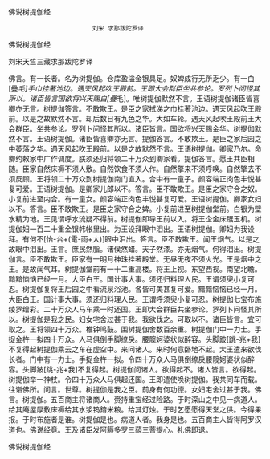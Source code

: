   佛说树提伽经  

                        　　刘宋 求那跋陀罗译  

佛说树提伽经  

刘宋天竺三藏求那跋陀罗译  

佛言。有一长者。名为树提伽。仓库盈溢金银具足。奴婢成行无所乏少。有一白[疊*毛]手巾挂著池边。遇天风起吹王殿前。王即大会群臣坐共参论。罗列卜问怪其所以。诸臣皆言国欲将兴天赐白[疊*毛]。唯树提伽默然不言。王语树提伽诸臣皆喜卿亦无言。树提伽答言。不敢欺王。是臣之家拭涕之巾挂著池边。遇天风起吹王殿前。以是之故默然不言。却后数日有九色之华。大如车轮。遇天风起吹王殿前王大会群臣。坐共参论。罗列卜问怪其所以。诸臣皆言。国欲将兴天赐金华。树提伽默然不言。王语树提伽。诸臣皆喜卿亦无言。提伽答言。不敢欺王。是臣之家后园之中萎落之华。遇天风起吹王殿前。以是之故默然不言。王语树提伽。卿家乃尔。命卿约敕家中广作调度。朕须还归将领二十万众到卿家看。提伽答言。愿王共臣相随。臣家自然床褥不须人敷。自然饮食不须人作。自然擎来不须呼唤。自然擎去不须反顾。王将领二十万众到树提伽南门直入。合中有一童子。颜容端正肉色丰悦甚复可爱。王语树提伽。是卿家儿郎以不。答言。臣不敢欺王。是臣之家守合之奴。小复前进至内合。有一童女。颜容端正肉色丰悦甚复可爱。王语树提伽。卿家女妇以不。答言。臣不敢欺王。是臣之家守合之婢。小复前进至树提伽堂前。白银为壁水精为地。王见谓呼水流疑不得前。树提伽即导王前以入。将王企金床踞玉机。树提伽妇一百二十重金银帏帐里出。为王设拜眼中泪出。王语树提伽。卿妇为我设拜。有何不[怡-台+(電-雨+大)]眼中泪出。答言。臣不敢欺王。闻王烟气。以是之故眼中泪出。王言。庶民然脂。诸侯然蜡。天子然漆。亦无烟气。何得泪出。树提伽言。臣不敢欺王。臣家有一明月神珠挂著殿堂。无昼无夜不须火光。王是烟中之王。是故闻气耳。树提伽堂前有一十二重高楼。将王上视。东望西视。南望北瞻。黯黯恼恼已经一月。大臣白王。国计事大事。须还归料理人民。王谓须臾小复可忍。树提伽复将王后园之中看流泉浴池。各皆可美甚复可爱。黯黯恼恼已经一月。大臣白王。国计事大事。须还归料理人民。王谓呼须臾小复可忍。树提伽七宝布施绫罗缯彩。二十万众人马车乘一时还国。王即大会群臣共坐参论。罗列卜问怪其所以。树提伽是我之民。妇女宅舍过甚于我。我欲伐之。可取以不。诸臣皆言。宜可取之。王将领四十万众。椎钟鸣鼓。围树提伽舍数百余重。树提伽门中一力士。手捉金杵一拟四十万众。人马俱倒手脚缭戾。腰髋妸婆状似醉容。头脚跛[跳-兆+我]不复得起树提伽乘云之车在虚空中。来问诸人。来时何意卧地不起。大王遣来欲伐长者。门中有一力士。手捉金杵一拟。令四十万众人马俱倒缭戾腰髋妸婆状似醉容。头脚跛[跳-兆+我]不复得起。树提伽问诸人。欲得起不。诸人皆言。欲得起。树提伽举一神杖。令四十万众人马俱起还国。王即遣使唤树提伽。我共同车而载。往诣佛所。问言。世尊。树提伽是我之臣。前身有何功德。女妇宅舍过甚于我。佛言。树提伽。五百商主将诸商人。赍持重宝经过险路。于时深山之中见一病道人。给其庵屋厚敷床褥给其水浆钨錥米粮。给其灯烛。于时乞愿愿得天堂之供。今得果报。于时布施者是谁。树提伽是也。病道人者。我身是也。五百商主人皆得阿罗汉道也。佛说经竟。王及诸臣发阿耨多罗三藐三菩提心。礼佛即退。  

佛说树提伽经  

